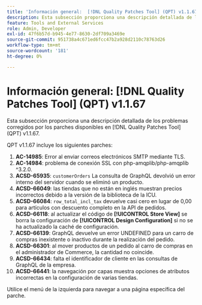 ```yaml
---
title: 'Información general:  [!DNL Quality Patches Tool] (QPT) v1.1.67'
description: Esta subsección proporciona una descripción detallada de los problemas corregidos por los parches disponibles en  [!DNL Quality Patches Tool] (QPT) v1.1.67.
feature: Tools and External Services
role: Admin, Developer
exl-id: 47f6b57d-b945-4e77-8630-2df709a3469e
source-git-commit: 951738a4c671ed6fcc47b2a928d2110c78763d26
workflow-type: tm+mt
source-wordcount: '181'
ht-degree: 0%

---
```


# Información general: [!DNL Quality Patches Tool] (QPT) v1.1.67

Esta subsección proporciona una descripción detallada de los problemas corregidos por los parches disponibles en [!DNL Quality Patches Tool] (QPT) v1.1.67.

QPT v1.1.67 incluye los siguientes parches:
1. **AC-14985**: Error al enviar correos electrónicos SMTP mediante TLS.
1. **AC-14984**: problema de conexión SSL con php-amqplib/php-amqplib ^3.2.0.
1. **ACSD-65935**: `customerOrders` La consulta de GraphQL devolvió un error interno del servidor cuando se eliminó un producto.
1. **ACSD-66049**: las tiendas que no están en inglés muestran precios incorrectos debido a la versión de la biblioteca de la ICU.
1. **ACSD-66084**: `row_total_incl_tax` devuelve casi cero en lugar de 0,00 para artículos con descuento completo en la API de pedidos.
1. **ACSD-66118**: al actualizar el código de **[!UICONTROL Store View]** se borra la configuración de **[!UICONTROL Design Configuration]** si no se ha actualizado la caché de configuración.
1. **ACSD-66139**: GraphQL devuelve un error UNDEFINED para un carro de compras inexistente o inactivo durante la realización del pedido.
1. **ACSD-66301**: al mover productos de un pedido al carro de compras en el administrador de Commerce, la cantidad no coincide.
1. **ACSD-66434**: falta el identificador de cliente en las consultas de GraphQL de la empresa.
1. **ACSD-66441**: la navegación por capas muestra opciones de atributos incorrectas en la configuración de varias tiendas.

Utilice el menú de la izquierda para navegar a una página específica del parche.
